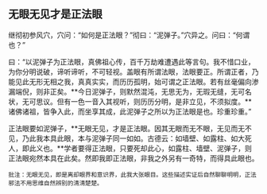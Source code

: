 ##  无眼无见才是正法眼

继彻初参风穴，穴问：“如何是正法眼？”彻曰：“泥弹子。”穴异之。问曰：“何谓也？”

曰：“以泥弹子为正法眼，真佛祖心传，百千万劫难遭遇此等言句。我不惜口业，为你分明说破，谛听谛听，不可轻视。盖眼有所谓法眼，法眼要正。所谓正者，乃能见此无形无相之我，真真实实，而历历孤明，始可谓之正法眼。若有丝毫偏向渗漏端倪，则非正矣。**今日泥弹子，则默然混沌，无思无为，无瑕无缝，无可名状，无可思议。但有一色一音入其视听，则历历分明，是非立见，不须拟度。**诸佛诸祖，皆争入此，而坐享其成，此泥弹子之所以为正法眼是也。珍重珍重。”

正法眼要如泥弹子，**无眼无见，才是正法眼。因其无眼而无不眼，无见而无不见，乃此我本具此眼，本与泥弹子同一如如。古德云：如墙壁、如露柱、如大死人，即此义也。**学者要得正法眼，只要死却此心，如露柱、墙壁、泥弹子，则正法眼宛然本具在此矣。然即我即正法眼，非我之外另有一奇特，而得具此眼也。

```xu
批注：无眼无见，即是离却眼界和意识界，此我大张眼目。这些描述实证后自然聊聊明明，正法邪法不用思维自然辨别的清清楚楚。
```
